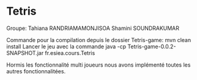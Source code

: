 # Tetris

Groupe: 
Tahiana RANDRIAMAMONJISOA
Shamini SOUNDRAKUMAR

Commande pour la compilation depuis le  dossier Tetris-game:  mvn clean install
Lancer le jeu avec la commande java -cp Tetris-game-0.0.2-SNAPSHOT.jar fr.esiea.cours.Tetris

Hormis les fonctionnalité multi joueurs nous avons implémenté toutes les autres fonctionnalitées.
